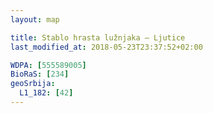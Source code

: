 ```yaml
---
layout: map

title: Stablo hrasta lužnjaka – Ljutice
last_modified_at: 2018-05-23T23:37:52+02:00

WDPA: [555589005]
BioRaS: [234]
geoSrbija:
  L1_182: [42]
---
```

